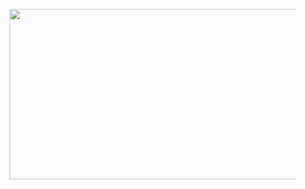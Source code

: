 <br clear="both">

<div align="center">
  <img height="300" width="600" src="https://i.giphy.com/5ZYA31R5OP6JdmVP3f.webp"  />
</div>


